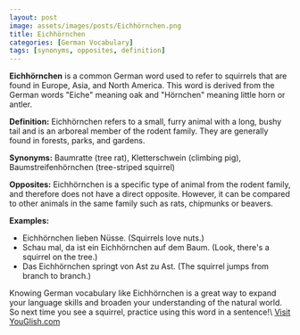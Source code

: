 ```yaml
---
layout: post
image: assets/images/posts/Eichhörnchen.png
title: Eichhörnchen
categories: [German Vocabulary]
tags: [synonyms, opposites, definition]
---
```


**Eichhörnchen** is a common German word used to refer to squirrels that are found in Europe, Asia, and North America. This word is derived from the German words "Eiche" meaning oak and "Hörnchen" meaning little horn or antler. 

**Definition:** Eichhörnchen refers to a small, furry animal with a long, bushy tail and is an arboreal member of the rodent family. They are generally found in forests, parks, and gardens.

**Synonyms:** Baumratte (tree rat), Kletterschwein (climbing pig), Baumstreifenhörnchen (tree-striped squirrel)

**Opposites:** Eichhörnchen is a specific type of animal from the rodent family, and therefore does not have a direct opposite. However, it can be compared to other animals in the same family such as rats, chipmunks or beavers.

**Examples:**

- Eichhörnchen lieben Nüsse. (Squirrels love nuts.)
- Schau mal, da ist ein Eichhörnchen auf dem Baum. (Look, there's a squirrel on the tree.)
- Das Eichhörnchen springt von Ast zu Ast. (The squirrel jumps from branch to branch.)

Knowing German vocabulary like Eichhörnchen is a great way to expand your language skills and broaden your understanding of the natural world. So next time you see a squirrel, practice using this word in a sentence!\ <a id="yg-widget-0" class="youglish-widget" data-query="Eichhörnchen" data-lang="german" data-components="8412" data-auto-start="0" data-bkg-color="theme_light" data-title="How%20to%20pronounce%20Eichhörnchen%20in%20German"  rel="nofollow" href="https://youglish.com">Visit YouGlish.com</a><script async src="https://youglish.com/public/emb/widget.js" charset="utf-8"></script>